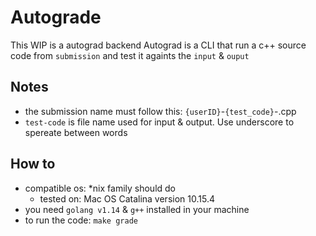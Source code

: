 # Autograde

This WIP is a autograd backend
Autograd is a CLI that run a c++ source code from `submission` and test it againts the `input` & `ouput`

## Notes

- the submission name must follow this: `{userID}`-`{test_code}`-.cpp
- `test-code` is file name used for input & output. Use underscore to spereate between words

## How to

- compatible os: *nix family should do
  - tested on: Mac OS Catalina version 10.15.4
- you need `golang v1.14` & `g++` installed in your machine
- to run the code: `make grade`